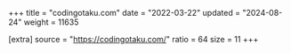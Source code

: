 +++
title = "codingotaku.com"
date = "2022-03-22"
updated = "2024-08-24"
weight = 11635

[extra]
source = "https://codingotaku.com/"
ratio = 64
size = 11
+++
